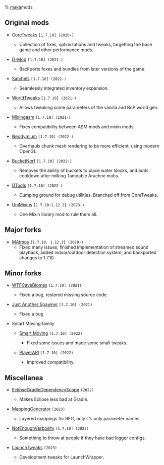 % [maka](../index.html)mods

## Original mods

* [CoreTweaks](https://github.com/makamys/CoreTweaks) `[1.7.10] (2020-)`
    * Collection of fixes, optimizations and tweaks, targetting the base game and other performance mods.

* [D-Mod](https://github.com/makamys/DMod) `[1.7.10] (2021-)`
    * Backports foxes and bundles from later versions of the game.

* [Satchels](https://github.com/makamys/Satchels) `[1.7.10] (2021-)`
    * Seamlessly integrated inventory expansion.

* [WorldTweaks](https://github.com/makamys/WorldTweaks) `[1.7.10] (2021-)`
    * Allows tweaking some parameters of the vanilla and BoP world gen.

* [Mixingasm](https://github.com/makamys/Mixingasm) `[1.7.10] (2021-)`
    * Fixes compatibility between ASM mods and mixin mods.

* [Neodymium](https://github.com/makamys/Neodymium) `[1.7.10] (2022-)`
    * Overhauls chunk mesh rendering to be more efficient, using modern OpenGL.

* [BucketNerf](https://github.com/makamys/BucketNerf) `[1.7.10] (2022-)`
    * Removes the ability of buckets to place water blocks, and adds cooldown after milking Tameable Arachne mobs.

* [DTools](https://github.com/makamys/DTools) `[1.7.10] (2022-)`
    * Dumping ground for debug utilities. Branched off from CoreTweaks.

* [UniMixins](https://github.com/LegacyModdingMC/UniMixins) `[1.7.10~1.12.2] (2023-)`
    * One Mixin library mod to rule them all.

## Major forks

* [MAtmos](https://github.com/makamys/MAtmos) `[1.7.10, 1.12.2] (2020-)`
    * Fixed many issues, finished implementation of streamed sound playback, added indoor/outdoor detection system, and backported changes to 1.7.10.

## Minor forks

* [WTFCaveBiomes](https://github.com/makamys/WTFCavebiomes) `[1.7.10] (2021)`
    * Fixed a bug, restored missing source code.

* [Just Another Spawner](https://github.com/makamys/JustAnotherSpawner) `[1.7.10] (2021)`
    * Fixed a bug.

* Smart Moving family
    * [Smart Moving](https://github.com/makamys/SmartMoving) `[1.7.10] (2022)`
        * Fixed some issues and made some small tweaks.

    * [PlayerAPI](https://github.com/makamys/PlayerAPI) `[1.7.10] (2022)`
        * Improved compatibility.

## Miscellanea

* [EclipseGradleDependencyScope](https://github.com/makamys/EclipseGradleDependencyScope) `(2022)`
    * Makes Eclipse less bad at Gradle.

* [MappingGenerator](https://github.com/LegacyModdingMC/MappingGenerator) `(2023)`
    * Layered mappings for RFG, only it's only parameter names.

* [NotEnoughVerbosity](https://github.com/LegacyModdingMC/NotEnoughVerbosity) `[1.7.10] (2023)`
    * Something to throw at people if they have bad logger configs.

* [LaunchTweaks](https://github.com/makamys/LaunchTweaks) `(2023)`
    * Development tweaks for LaunchWrapper.

